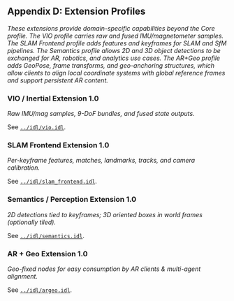 ## **Appendix D: Extension Profiles**

*These extensions provide domain-specific capabilities beyond the Core profile. The VIO profile carries raw and fused IMU/magnetometer samples. The SLAM Frontend profile adds features and keyframes for SLAM and SfM pipelines. The Semantics profile allows 2D and 3D object detections to be exchanged for AR, robotics, and analytics use cases. The AR+Geo profile adds GeoPose, frame transforms, and geo-anchoring structures, which allow clients to align local coordinate systems with global reference frames and support persistent AR content.*

### **VIO / Inertial Extension 1.0**

*Raw IMU/mag samples, 9-DoF bundles, and fused state outputs.*

See [`../idl/vio.idl`](../idl/vio.idl).

### **SLAM Frontend Extension 1.0**

*Per-keyframe features, matches, landmarks, tracks, and camera calibration.*

See [`../idl/slam_frontend.idl`](../idl/slam_frontend.idl).

### **Semantics / Perception Extension 1.0**

*2D detections tied to keyframes; 3D oriented boxes in world frames (optionally tiled).* 

See [`../idl/semantics.idl`](../idl/semantics.idl).

### **AR + Geo Extension 1.0**

*Geo-fixed nodes for easy consumption by AR clients & multi-agent alignment.*

See [`../idl/argeo.idl`](../idl/argeo.idl).

